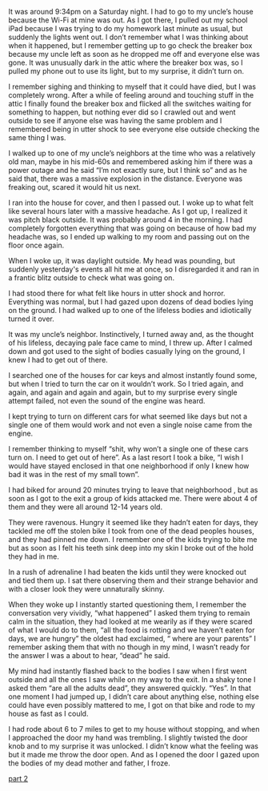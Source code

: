 It was around 9:34pm on a Saturday night. I had to go to my uncle’s house because the Wi-Fi at mine was out. As I got there, I pulled out my school iPad because I was trying to do my homework last minute as usual, but suddenly the lights went out. I don’t remember what I was thinking about when it happened, but I remember getting up to go check the breaker box because my uncle left as soon as he dropped me off and everyone else was gone. It was unusually dark in the attic where the breaker box was, so I pulled my phone out to use its light, but to my surprise, it didn’t turn on. 

I remember sighing and thinking to myself that it could have died, but I was completely wrong. After a while of feeling around and touching stuff in the attic I finally found the breaker box and flicked all the switches waiting for something to happen, but nothing ever did so I crawled out and went outside to see if anyone else was having the same problem and I remembered being in utter shock to see everyone else outside checking the same thing I was. 

I walked up to one of my uncle’s neighbors at the time who was a relatively old man, maybe in his mid-60s and remembered asking him if there was a power outage and he said “I’m not exactly sure, but I think so” and as he said that, there was a massive explosion in the distance. Everyone was freaking out, scared it would hit us next. 

I ran into the house for cover, and then I passed out. I woke up to what felt like several hours later with a massive headache. As I got up, I realized it was pitch black outside. It was probably around 4 in the morning. I had completely forgotten everything that was going on because of how bad my headache was, so I ended up walking to my room and passing out on the floor once again.

 When I woke up, it was daylight outside. My head was pounding, but suddenly yesterday's events all hit me at once, so I disregarded it and ran in a frantic blitz outside to check what was going on.

 I had stood there for what felt like hours in utter shock and horror. Everything was normal, but I had gazed upon dozens of dead bodies lying on the ground. I had walked up to one of the lifeless bodies and idiotically turned it over. 

It was my uncle’s neighbor. Instinctively, I turned away and, as the thought of his lifeless, decaying pale face came to mind, I threw up. After I calmed down and got used to the sight of bodies casually lying on the ground, I knew I had to get out of there.

 I searched one of the houses for car keys and almost instantly found some, but when I tried to turn the car on it wouldn’t work. So I tried again, and again, and again and again and again, but to my surprise every single attempt failed, not even the sound of the engine was heard.

 I kept trying to turn on different cars for what seemed like days but not a single one of them would work and not even a single noise came from the engine. 

I remember thinking to myself  “shit, why won’t a single one of these cars turn on. I need to get out of here”. As a last resort I took a bike, “I wish I would have stayed enclosed in that one neighborhood if only I knew how bad it was in the rest of my small town”. 

I had biked for around 20 minutes trying to leave that neighborhood , but as soon as I got to the exit a group of kids attacked me. There were about  4 of them and they were all around 12-14 years old. 

They were ravenous. Hungry it seemed like they hadn’t eaten for days, they tackled me off the stolen bike I took from one of the dead peoples houses, and they had pinned me down. I remember one of the kids trying to bite me but as soon as I felt his teeth sink deep  into my skin I broke out of the hold they had in me.

In a rush of adrenaline I had beaten the kids until they were knocked out and tied them up. I sat there observing them and their strange behavior and with a closer look they were unnaturally skinny. 

When they woke up I instantly started questioning them, I remember the conversation very vividly, “what happened” I asked them trying to remain calm in the situation, they had looked at me wearily as if they were scared of what I would do to them, “all the food is rotting and we haven’t eaten for days, we are hungry” the oldest had exclaimed, “ where are your parents” I remember asking them that with no though in my mind, I wasn’t ready for the answer I was a about to hear, “dead” he said. 

 My mind had instantly flashed back to the bodies I saw when I first went outside and all the ones I saw while on my way to the exit. In a shaky tone I asked them “are all the adults dead”, they answered quickly. “Yes”. In that one moment I had jumped up, I didn’t care about anything else, nothing else could have even possibly mattered to me, I got on that bike and rode to my house as fast as I could.

I had rode about 6 to 7 miles to get to my house without stopping, and when I approached the door my hand was trembling. I slightly twisted the door knob and to my surprise it was unlocked. I didn’t know what the feeling was but it made me throw the door open. And as I opened the door I gazed upon the bodies of my dead mother and father, I froze.


[part 2](https://www.reddit.com/r/nosleep/comments/vn6wb7/all_the_adults_disappeared_in_my_small_town_2/?utm_source=share&utm_medium=ios_app&utm_name=iossmf.com)
